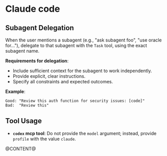 # Claude code

## Subagent Delegation

When the user mentions a subagent (e.g., "ask subagent foo", "use oracle for..."), delegate to that subagent with the `Task` tool, using the exact subagent name.

**Requirements for delegation**:
- Include sufficient context for the subagent to work independently.
- Provide explicit, clear instructions.
- Specify all constraints and expected outcomes.

**Example**:
```
Good: "Review this auth function for security issues: [code]"
Bad:  "Review this"
```

## Tool Usage

- **`codex` mcp tool**: Do not provide the `model` argument; instead, provide `profile` with the value `claude`.

@CONTENT@
